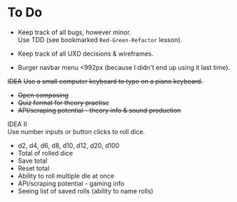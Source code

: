 # To Do

- Keep track of all bugs, however minor.  
  Use TDD (see bookmarked `Red-Green-Refactor` lesson).

- Keep track of all UXD decisions & wireframes.

- Burger navbar menu <992px (because I didn't end up using it last time).

~~IDEA~~
~~Use a small computer keyboard to type on a piano keyboard.~~
- ~~Open composing~~
- ~~Quiz format for theory practise~~
- ~~API/scraping potential - theory info & sound production~~

IDEA II  
Use number inputs or button clicks to roll dice.
- d2, d4, d6, d8, d10, d12, d20, d100
- Total of rolled dice
- Save total
- Reset total
- Ability to roll multiple die at once
- API/scraping potential - gaming info
- Seeing list of saved rolls (ability to name rolls)